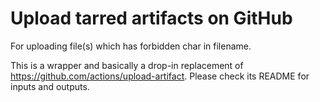 # Upload tarred artifacts on GitHub

For uploading file(s) which has forbidden char in filename.

This is a wrapper and basically a drop-in replacement of https://github.com/actions/upload-artifact.
Please check its README for inputs and outputs.
